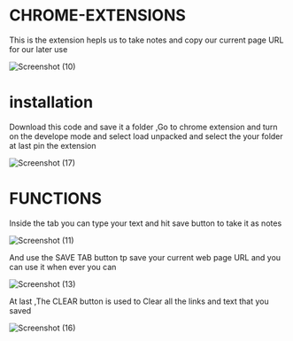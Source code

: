 # CHROME-EXTENSIONS
This is the extension hepls us to take notes and copy our current page URL for our later use

![Screenshot (10)](https://user-images.githubusercontent.com/88644848/188475521-1534b671-ffb8-48a7-b8a4-d8176e54676a.png)

# installation

Download this code and save it a folder ,Go to chrome extension and turn on the develope mode and select load unpacked and select the your folder at last pin the extension

![Screenshot (17)](https://user-images.githubusercontent.com/88644848/188476826-a485e03d-cb83-4ca1-8e8f-5454404ecbb5.png)

# FUNCTIONS

Inside the tab you can type your text and hit save button to take it as notes 

![Screenshot (11)](https://user-images.githubusercontent.com/88644848/188477307-c1704e4a-23ae-4653-b158-0257f718f988.png)

And use the SAVE TAB button tp save your current web page URL and you can use it when ever you can

![Screenshot (13)](https://user-images.githubusercontent.com/88644848/188477736-84ea9fb9-0955-474e-ba85-074d094bb8db.png)

At last ,The CLEAR button is used to Clear all the links and text that you saved

![Screenshot (16)](https://user-images.githubusercontent.com/88644848/188478053-0d53b6d9-c808-4bce-8ad6-214f1408030c.png)






